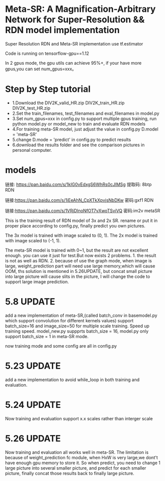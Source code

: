 # Meta-SR: A Magnification-Arbitrary Network for Super-Resolution && RDN model implementation
Super Resolution RDN and Meta-SR implementation use tf.estimator

Code is running on tensorflow-gpu==1.12

In 2 gpus mode, the gpu utils can achieve 95%+, if your have more gpus,you can set num_gpus=xxx。

# Step by Step tutorial
- 1.Download the DIV2K_valid_HR.zip DIV2K_train_HR.zip DIV2K_test_HR.zip
- 2.Set the train_filenames, test_filenames and eval_filenames in model.py
- 3.Set num_gpus=xxx in config.py to support multiple gpus training, run python model.py or model_new to train and evaluate RDN models
- 4.For training meta-SR model, just adjust the value in config.py D.model = 'meta-SR'
- 5.change D.mode = 'predict' in config.py to predict results
- 6.download the results folder and see the comparison pictures in personal computer.

# models
链接: https://pan.baidu.com/s/1kIG0vEdxgS6WhRs0cJlMSg 提取码: 8btp     RDN

链接:https://pan.baidu.com/s/1iEeAhN_CpXTkXpvjsNbDKw  密码:gxf1     RDN


链接:https://pan.baidu.com/s/1VRjDlnoNfOT7vXwoTSviVQ  密码:im2v     metaSR

This is the training result of RDN model of 3x and 2x SR. rename or put it in proper place according to config.py, finally predict you own pictures.

The 3x model is trained with image scaled to (0, 1). The 2x model is trained with image scaled to (-1, 1).

The meta-SR model is trained with 0~1, but the result are not excellent enough. you can use it just for test.But now exists 2 problems. 1. the result is not as well as RDN.  2. because of use the graph mode, when image is large, weight_prediction part
will need use large memory,which will cause OOM, ths solution is mentioned in 5.26UPDATE, but concat small picture into large picture will cause slits in the picture, I will change the code to support large image prediction.


# 5.8 UPDATE
add a new implementation of meta-SR,(called batch_conv in basemodel.py which support convolution for different kernels values) support batch_size=16 and image_size=50 for multiple scale training. Speed up training speed. model_new.py suppprts batch_size = 16, model.py only support batch_size = 1 in meta-SR mode.

now training mode and some config are all in config.py
# 5.23 UPDATE
add a new implementation to avoid while_loop in both training and evaluation.
# 5.24 UPDATE
Now training and evaluation support x.x scales rather than interger scale
# 5.26 UPDATE
Now training and evaluation all works well in meta-SR. The limitation is because of weight_prediction fc module, when HxW is very large,we dont't have enough gpu memory to store it. So when predict, you need to change 1 large picture into several smaller picture, and predict for each smaller picture, finally concat those results back to finally large picture. 

